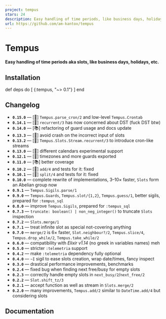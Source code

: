 ```yaml
---
project: tempus
stars: 24
description: Easy handling of time periods, like business days, holidays, etc.
url: https://github.com/am-kantox/tempus
---
```


Tempus          
================

**Easy handling of time periods aka slots, like business days, holidays, etc.**

Installation
------------

def deps do
  \[
    {:tempus, "~> 0.1"}
  \]
end

Changelog
---------

-   **`0.15.0`** — \[:tada:\] `Tempus.parse_cron/2` and low-level `Tempus.Crontab`
-   **`0.14.1`** — \[:ant:\] `recurrent/3` has now concerned about DST (fuck DST btw)
-   **`0.14.0`** — \[:books:\] refactoring of guard usage and docs update
-   **`0.13.3`** — \[:ant:\] avoid crash on the incorrect input of slots
-   **`0.13.2`** — \[:tada:\] `Tempus.Slots.Stream.recurrent/3` to introduce cron-like streams
-   **`0.13.0`** — \[:tada:\] different calendars experimental support
-   **`0.12.1`** — \[:tada:\] timezones and more guards exported
-   **`0.11.0`** — \[:books:\] better coverage
-   **`0.10.2`** — \[:ant:\] `add/4` and tests for it: fixed
-   **`0.10.1`** — \[:ant:\] `split/4` and tests for it: fixed
-   **`0.10.0`** — complete rewrite of implementations, 3–10× faster, `Slots` form an Abelian group now
-   **`0.9.1`** — `Tempus.Sigils.parse/1`
-   **`0.9.0`** — `Tempus.Guards`, `Tempus.slot/{1,2}`, `Tempus.guess/1`, better sigils, prepared for `:tempus_sql`
-   **`0.8.0`** — improve `Tempus.Sigils`, prepared for `:tempus_sql`
-   **`0.7.3`** — `truncate: boolean() | non_neg_integer()` to truncate `Slots` inspection
-   **`0.7.2`** — `Slots.merge/1`
-   **`0.7.1`** — treat infinite slot as special not-covering anything
-   **`0.7.0`** — `merge/2` is 6× faster, `Slot.neighbour?/2`, `Tempus.slice/4`, `Tempus.drop_while/2`, `Tempus.take_while/2`
-   **`0.6.0`** — compatibility with _Elixir v1.14_ (no greek in variables names) meh
-   **`0.5.0`** — stricter `:telemetria` support
-   **`0.4.2`** — make `:telemetria` dependency fully optional
-   **`0.4.0`** — `~I` sigil to ease slots creation, wrap date/times, fancy inspect
-   **`0.3.0`** — drastical performance improvements, benchmarks
-   **`0.2.4`** — fixed bug when finding next free/busy for empty slots
-   **`0.2.3`** — correctly handle empty slots in `next_busy/2`/`next_free/2`
-   **`0.2.2`** — `Slot.shift_tz/3`
-   **`0.2.1`** — accept function as well as stream in `Slots.merge/2`
-   **`0.2.0`** — many improvements, `Tempus.add/2` similar to `DateTime.add/4` but considering slots

Documentation
-------------

